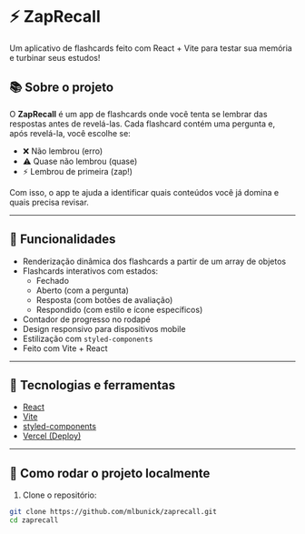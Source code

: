 # ⚡ ZapRecall

Um aplicativo de flashcards feito com React + Vite para testar sua memória e turbinar seus estudos!

## 📚 Sobre o projeto

O **ZapRecall** é um app de flashcards onde você tenta se lembrar das respostas antes de revelá-las. Cada flashcard contém uma pergunta e, após revelá-la, você escolhe se:

- ❌ Não lembrou (erro)
- ⚠️ Quase não lembrou (quase)
- ⚡ Lembrou de primeira (zap!)

Com isso, o app te ajuda a identificar quais conteúdos você já domina e quais precisa revisar.

---

## 🧩 Funcionalidades

- Renderização dinâmica dos flashcards a partir de um array de objetos
- Flashcards interativos com estados:
  - Fechado
  - Aberto (com a pergunta)
  - Resposta (com botões de avaliação)
  - Respondido (com estilo e ícone específicos)
- Contador de progresso no rodapé
- Design responsivo para dispositivos mobile
- Estilização com `styled-components`
- Feito com Vite + React
  
---

## 🚀 Tecnologias e ferramentas

- [React](https://reactjs.org/)
- [Vite](https://vitejs.dev/)
- [styled-components](https://styled-components.com/)
- [Vercel (Deploy)](https://zap-recall-black.vercel.app/)

---

## 🔧 Como rodar o projeto localmente

1. Clone o repositório:

```bash
git clone https://github.com/mlbunick/zaprecall.git
cd zaprecall
